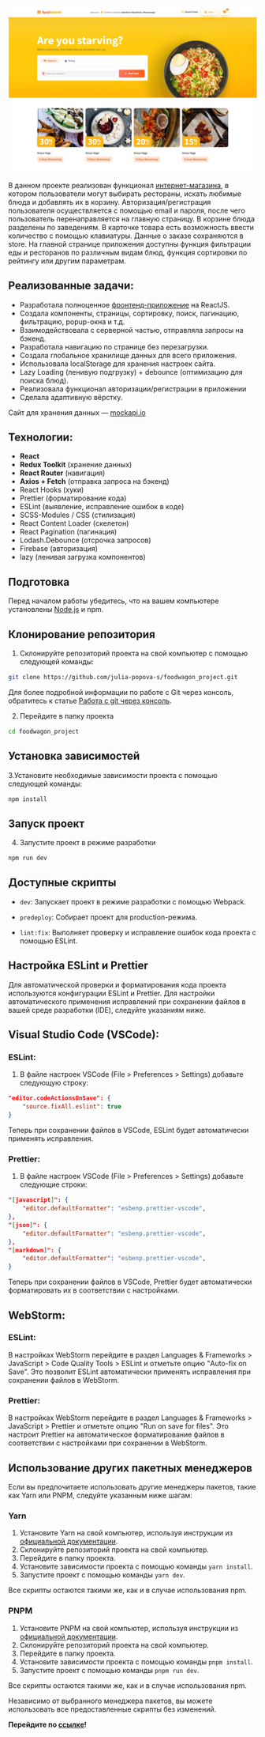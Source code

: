 ![Preview](/public/preview.jpg)

В данном проекте реализован функционал [интернет-магазина](https://julia-popova-s.github.io/foodwagon_project/), в котором пользователи могут выбирать рестораны, искать любимые блюда и добавлять их в корзину. Авторизация/регистрация пользователя осуществляется с помощью email и пароля, после чего пользователь перенаправляется на главную страницу. В корзине блюда разделены по заведениям. В карточке товара есть возможность ввести количество с помощью клавиатуры. Данные о заказе сохраняются в store. На главной странице приложения доступны функция фильтрации еды и ресторанов по различным видам блюд, функция сортировки по рейтингу или другим параметрам.

## Реализованные задачи:

- Разработала полноценное [фронтенд-приложение](https://julia-popova-s.github.io/foodwagon_project/) на ReactJS.
- Создала компоненты, страницы, сортировку, поиск, пагинацию, фильтрацию, popup-окна и т.д.
- Взаимодействовала с серверной частью, отправляла запросы на бэкенд.
- Разработала навигацию по странице без перезагрузки.
- Создала глобальное хранилище данных для всего приложения.
- Использовала localStorage для хранения настроек сайта.
- Lazy Loading (ленивую подгрузку) + debounce (оптимизацию для поиска блюд).
- Реализовала функционал авторизации/регистрации в приложении
- Сделала адаптивную вёрстку.

Сайт для хранения данных — [mockapi.io](https://mockapi.io/)

## Технологии:

- **React**
- **Redux Toolkit** (хранение данных)
- **React Router** (навигация)
- **Axios + Fetch** (отправка запроса на бэкенд)
- React Hooks (хуки)
- Prettier (форматирование кода)
- ESLint (выявление, исправление ошибок в коде)
- SCSS-Modules / CSS (стилизация)
- React Content Loader (скелетон)
- React Pagination (пагинация)
- Lodash.Debounce (отсрочка запросов)
- Firebase (авторизация)
- lazy (ленивая загрузка компонентов)

## Подготовка

Перед началом работы убедитесь, что на вашем компьютере установлены [Node.js](https://nodejs.org/en/) и npm.

## Клонирование репозитория

1. Склонируйте репозиторий проекта на свой компьютер с помощью следующей команды:

```bash
git clone https://github.com/julia-popova-s/foodwagon_project.git
```

Для более подробной информации по работе с Git через консоль, обратитесь к статье [Работа с git через консоль](https://htmlacademy.ru/blog/git/git-console).

2. Перейдите в папку проекта

```bash
cd foodwagon_project
```

## Установка зависимостей

3.Установите необходимые зависимости проекта с помощью следующей команды:

```bash
npm install
```

## Запуск проект

4.  Запустите проект в режиме разработки

```bash
npm run dev
```

## Доступные скрипты

- `dev`: Запускает проект в режиме разработки с помощью Webpack.

- `predeploy`: Собирает проект для production-режима.

- `lint:fix`: Выполняет проверку и исправление ошибок кода проекта с помощью ESLint.

## Настройка ESLint и Prettier

Для автоматической проверки и форматирования кода проекта используются конфигурации ESLint и Prettier. Для настройки автоматического применения исправлений при сохранении файлов в вашей среде разработки (IDE), следуйте указаниям ниже.

## Visual Studio Code (VSCode):

### ESLint:

1. В файле настроек VSCode (File > Preferences > Settings) добавьте следующую строку:

```json
"editor.codeActionsOnSave": {
    "source.fixAll.eslint": true
}
```

Теперь при сохранении файлов в VSCode, ESLint будет автоматически применять исправления.

### Prettier:

1. В файле настроек VSCode (File > Preferences > Settings) добавьте следующие строки:

```json
"[javascript]": {
    "editor.defaultFormatter": "esbenp.prettier-vscode",
},
"[json]": {
    "editor.defaultFormatter": "esbenp.prettier-vscode",
},
"[markdown]": {
    "editor.defaultFormatter": "esbenp.prettier-vscode",
}
```

Теперь при сохранении файлов в VSCode, Prettier будет автоматически форматировать их в соответствии с настройками.

## WebStorm:

### ESLint:

В настройках WebStorm перейдите в раздел Languages & Frameworks > JavaScript > Code Quality Tools > ESLint и отметьте опцию "Auto-fix on Save". Это позволит ESLint автоматически применять исправления при сохранении файлов в WebStorm.

### Prettier:

В настройках WebStorm перейдите в раздел Languages & Frameworks > JavaScript > Prettier и отметьте опцию "Run on save for files".
Это настроит Prettier на автоматическое форматирование файлов в соответствии с настройками при сохранении в WebStorm.

## Использование других пакетных менеджеров

Если вы предпочитаете использовать другие менеджеры пакетов, такие как Yarn или PNPM, следуйте указанным ниже шагам:

### Yarn

1. Установите Yarn на свой компьютер, используя инструкции из [официальной документации](https://yarnpkg.com/getting-started/install).
2. Склонируйте репозиторий проекта на свой компьютер.
3. Перейдите в папку проекта.
4. Установите зависимости проекта с помощью команды `yarn install`.
5. Запустите проект с помощью команды `yarn dev`.

Все скрипты остаются такими же, как и в случае использования npm.

### PNPM

1. Установите PNPM на свой компьютер, используя инструкции из [официальной документации](https://pnpm.io/installation).
2. Склонируйте репозиторий проекта на свой компьютер.
3. Перейдите в папку проекта.
4. Установите зависимости проекта с помощью команды `pnpm install`.
5. Запустите проект с помощью команды `pnpm run dev`.

Все скрипты остаются такими же, как и в случае использования npm.

Независимо от выбранного менеджера пакетов, вы можете использовать все предоставленные скрипты без изменений.

**Перейдите по [ссылке](https://julia-popova-s.github.io/foodwagon_project/)!**
